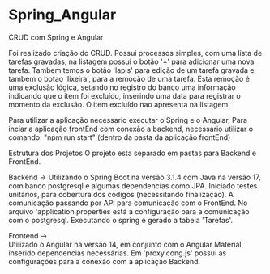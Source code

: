 # Spring_Angular
CRUD com Spring e Angular 

Foi realizado criação do CRUD.
Possui processos simples, com uma lista de tarefas gravadas, 
na listagem possui o botão '+' para adicionar uma nova tarefa. Tambem temos o botão 'lapis' para edição de um tarefa gravada e tambem
o botao 'lixeira', para a remoção de uma tarefa. Esta remoção é uma exclusão lógica, setando no registro do banco uma informação
indicando que o item foi excluído, inserindo uma data para registrar o momento da exclusão.
O item excluído nao apresenta na listagem.

Para utilizar a aplicação necessario executar o Spring e o Angular,
Para inciar a aplicação frontEnd com conexão a backend, necessario utilizar o comando: "npm run start" (dentro da pasta da aplicação frontEnd)

Estrutura dos Projetos
O projeto esta separado em pastas para Backend e FrontEnd.

Backend -> 
Utilizando o Spring Boot na versão 3.1.4 com Java na versão 17, com banco postgresql e algumas dependencias como JPA.
Iniciado testes unitários, para cobertura dos códigos (necessitando finalização).
A comunicação passando por API para comunicação com o FrontEnd.
No arquivo 'application.properties está a configuração para a comunicação com o postgresql.
Executando o spring é gerado a tabela 'Tarefas'.

Frontend ->  
Utilizado o Angular na versão 14, em conjunto com o Angular Material, inserido dependencias necessárias.
Em 'proxy.cong.js' possui as configurações para a conexão com a aplicação Backend.

